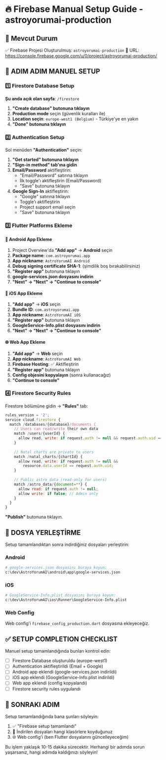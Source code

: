 # 🔥 Firebase Manual Setup Guide - astroyorumai-production

## 📍 Mevcut Durum
✅ Firebase Projesi Oluşturulmuş: `astroyorumai-production`
🔗 URL: https://console.firebase.google.com/u/0/project/astroyorumai-production/

## 🚀 ADIM ADIM MANUEL SETUP

### 1️⃣ Firestore Database Setup
**Şu anda açık olan sayfa**: `/firestore`

1. **"Create database" butonuna tıklayın**
2. **Production mode** seçin (güvenlik kuralları ile)
3. **Location seçin**: `europe-west1 (Belgium)` - Türkiye'ye en yakın
4. **"Done" butonuna tıklayın**

### 2️⃣ Authentication Setup
Sol menüden **"Authentication"** seçin:

1. **"Get started" butonuna tıklayın**
2. **"Sign-in method" tab'ına gidin**
3. **Email/Password** aktifleştirin:
   - "Email/Password" satırına tıklayın
   - İlk toggle'ı aktifleştirin (Email/Password)
   - "Save" butonuna tıklayın
4. **Google Sign-In** aktifleştirin:
   - "Google" satırına tıklayın
   - Toggle'ı aktifleştirin
   - Project support email seçin
   - "Save" butonuna tıklayın

### 3️⃣ Flutter Platforms Ekleme

#### 📱 Android App Ekleme
1. Project Overview'da **"Add app"** → **Android** seçin
2. **Package name**: `com.astroyorumai.app`
3. **App nickname**: `AstroYorumAI Android`
4. **Debug signing certificate SHA-1**: (şimdilik boş bırakabilirsiniz)
5. **"Register app"** butonuna tıklayın
6. **google-services.json dosyasını indirin**
7. **"Next" → "Next" → "Continue to console"**

#### 🍎 iOS App Ekleme
1. **"Add app"** → **iOS** seçin
2. **Bundle ID**: `com.astroyorumai.app`
3. **App nickname**: `AstroYorumAI iOS`
4. **"Register app"** butonuna tıklayın
5. **GoogleService-Info.plist dosyasını indirin**
6. **"Next" → "Next" → "Continue to console"**

#### 🌐 Web App Ekleme
1. **"Add app"** → **Web** seçin
2. **App nickname**: `AstroYorumAI Web`
3. **Firebase Hosting**: ✅ Aktifleştirin
4. **"Register app"** butonuna tıklayın
5. **Config objesini kopyalayın** (sonra kullanacağız)
6. **"Continue to console"**

### 4️⃣ Firestore Security Rules
Firestore bölümüne gidin → **"Rules"** tab:

```javascript
rules_version = '2';
service cloud.firestore {
  match /databases/{database}/documents {
    // Users can read/write their own data
    match /users/{userId} {
      allow read, write: if request.auth != null && request.auth.uid == userId;
    }
    
    // Natal charts are private to users
    match /natal_charts/{chartId} {
      allow read, write: if request.auth != null && 
        resource.data.userId == request.auth.uid;
    }
    
    // Public astro data (read-only for users)
    match /astro_data/{document=**} {
      allow read: if request.auth != null;
      allow write: if false; // Admin only
    }
  }
}
```

**"Publish"** butonuna tıklayın.

## 📁 DOSYA YERLEŞTİRME

Setup tamamlandıktan sonra indirdiğiniz dosyaları yerleştirin:

### Android
```bash
# google-services.json dosyasını buraya koyun:
c:\dev\AstroYorumAI\android\app\google-services.json
```

### iOS  
```bash
# GoogleService-Info.plist dosyasını buraya koyun:
c:\dev\AstroYorumAI\ios\Runner\GoogleService-Info.plist
```

### Web Config
Web config'i `firebase_config_production.dart` dosyasına ekleyeceğiz.

## ✅ SETUP COMPLETION CHECKLIST

Manuel setup tamamlandığında bunları kontrol edin:

- [ ] Firestore Database oluşturuldu (europe-west1)
- [ ] Authentication aktifleştirildi (Email + Google)
- [ ] Android app eklendi (google-services.json indirildi)
- [ ] iOS app eklendi (GoogleService-Info.plist indirildi)
- [ ] Web app eklendi (config kopyalandı)
- [ ] Firestore security rules uygulandı

## 🔧 SONRAKI ADIM

Setup tamamlandığında bana şunları söyleyin:
1. ✅ "Firebase setup tamamlandı"
2. 📱 İndirilen dosyaları hangi klasörlere koyduğunuz
3. 🌐 Web config'i (ben Flutter dosyalarını güncelleyeceğim)

Bu işlem yaklaşık 10-15 dakika sürecektir. Herhangi bir adımda sorun yaşarsanız, hangi adımda kaldığınızı söyleyin!
